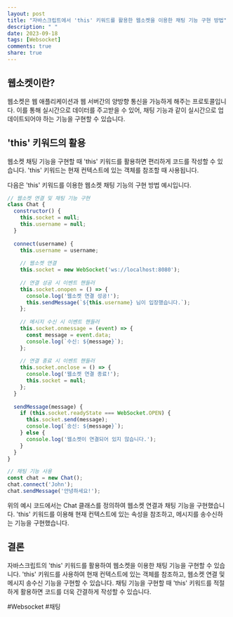 ```yaml
---
layout: post
title: "자바스크립트에서 'this' 키워드를 활용한 웹소켓을 이용한 채팅 기능 구현 방법"
description: " "
date: 2023-09-18
tags: [Websocket]
comments: true
share: true
---
```


## 웹소켓이란?
웹소켓은 웹 애플리케이션과 웹 서버간의 양방향 통신을 가능하게 해주는 프로토콜입니다. 이를 통해 실시간으로 데이터를 주고받을 수 있어, 채팅 기능과 같이 실시간으로 업데이트되어야 하는 기능을 구현할 수 있습니다.

## 'this' 키워드의 활용
웹소켓 채팅 기능을 구현할 때 'this' 키워드를 활용하면 편리하게 코드를 작성할 수 있습니다. 'this' 키워드는 현재 컨텍스트에 있는 객체를 참조할 때 사용됩니다.

다음은 'this' 키워드를 이용한 웹소켓 채팅 기능의 구현 방법 예시입니다.

```javascript
// 웹소켓 연결 및 채팅 기능 구현
class Chat {
  constructor() {
    this.socket = null;
    this.username = null;
  }
  
  connect(username) {
    this.username = username;
    
    // 웹소켓 연결
    this.socket = new WebSocket('ws://localhost:8080');
    
    // 연결 성공 시 이벤트 핸들러
    this.socket.onopen = () => {
      console.log('웹소켓 연결 성공!');
      this.sendMessage(`${this.username} 님이 입장했습니다.`);
    };
    
    // 메시지 수신 시 이벤트 핸들러
    this.socket.onmessage = (event) => {
      const message = event.data;
      console.log(`수신: ${message}`);
    };
    
    // 연결 종료 시 이벤트 핸들러
    this.socket.onclose = () => {
      console.log('웹소켓 연결 종료!');
      this.socket = null;
    };
  }
  
  sendMessage(message) {
    if (this.socket.readyState === WebSocket.OPEN) {
      this.socket.send(message);
      console.log(`송신: ${message}`);
    } else {
      console.log('웹소켓이 연결되어 있지 않습니다.');
    }
  }
}

// 채팅 기능 사용
const chat = new Chat();
chat.connect('John');
chat.sendMessage('안녕하세요!');
```

위의 예시 코드에서는 Chat 클래스를 정의하여 웹소켓 연결과 채팅 기능을 구현했습니다. 'this' 키워드를 이용해 현재 컨텍스트에 있는 속성을 참조하고, 메시지를 송수신하는 기능을 구현했습니다.

## 결론
자바스크립트의 'this' 키워드를 활용하여 웹소켓을 이용한 채팅 기능을 구현할 수 있습니다. 'this' 키워드를 사용하여 현재 컨텍스트에 있는 객체를 참조하고, 웹소켓 연결 및 메시지 송수신 기능을 구현할 수 있습니다. 채팅 기능을 구현할 때 'this' 키워드를 적절하게 활용하면 코드를 더욱 간결하게 작성할 수 있습니다.

#Websocket #채팅